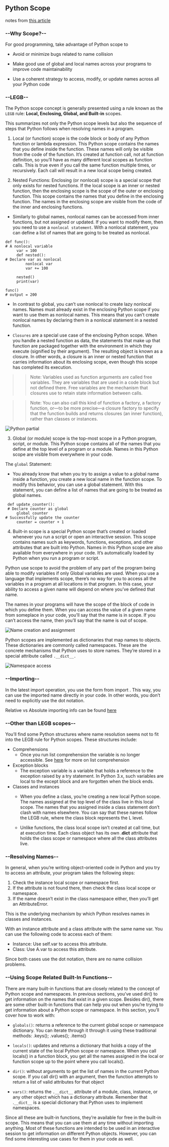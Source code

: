## Python Scope

notes from [this article](https://realpython.com/python-scope-legb-rule/)

### --Why Scope?--
For good programming, take advantage of Python scope to 
- Avoid or minimize bugs related to name collision

- Make good use of global and local names across your programs to improve code maintainability

- Use a coherent strategy to access, modify, or update names across all your Python code

### --LEGB--
The Python scope concept is generally presented using a rule known as the `LEGB` rule: **Local, Enclosing, Global, and Built-in** scopes. 

This summarizes not only the Python scope levels but also the sequence of steps that Python follows when resolving names in a program.

1. Local (or function) scope is the code block or body of any Python function or lambda expression. This Python scope contains the names that you define inside the function. These names will only be visible from the code of the function. It’s created at function call, not at function definition, so you’ll have as many different local scopes as function calls. This is true even if you call the same function multiple times, or recursively. Each call will result in a new local scope being created.

2. Nested Functions: Enclosing (or nonlocal) scope is a special scope that only exists for nested functions. If the local scope is an inner or nested function, then the enclosing scope is the scope of the outer or enclosing function. This scope contains the names that you define in the enclosing function. The names in the enclosing scope are visible from the code of the inner and enclosing functions.

- Similarly to global names, nonlocal names can be accessed from inner functions, but not assigned or updated. If you want to modify them, then you need to use a `nonlocal statement`. With a nonlocal statement, you can define a list of names that are going to be treated as nonlocal.

```
def func():
# A nonlocal variable
     var = 100  
     def nested():
# Declare var as nonlocal
         nonlocal var  
         var += 100

     nested()
     print(var)

func()
# output = 200
```
- In contrast to global, you can’t use nonlocal to create lazy nonlocal names. Names must already exist in the enclosing Python scope if you want to use them as nonlocal names. This means that you can’t create nonlocal names by declaring them in a nonlocal statement in a nested function. 

- `Closures` are a special use case of the enclosing Python scope. When you handle a nested function as data, the statements that make up that function are packaged together with the environment in which they execute (signified by their argument). The resulting object is known as a closure. In other words, a closure is an inner or nested function that carries information about its enclosing scope, even though this scope has completed its execution.

>>Note: Variables used as function arguments are called free variables. They are variables that are used in a code block but not defined there. Free variables are the mechanism that closures use to retain state information between calls.

>>Note: You can also call this kind of function a factory, a factory function, or—to be more precise—a closure factory to specify that the function builds and returns closures (an inner function), rather than classes or instances.

![Python partial](./images/python-partial.png)

3. Global (or module) scope is the top-most scope in a Python program, script, or module. This Python scope contains all of the names that you define at the top level of a program or a module. Names in this Python scope are visible from everywhere in your code.

The `global` Statement:

- You already know that when you try to assign a value to a global name inside a function, you create a new local name in the function scope. To modify this behavior, you can use a global statement. With this statement, you can define a list of names that are going to be treated as global names.
```
 def update_counter():
 # Declare counter as global
     global counter  
# Successfully update the counter
     counter = counter + 1  
```

4. Built-in scope is a special Python scope that’s created or loaded whenever you run a script or open an interactive session. This scope contains names such as keywords, functions, exceptions, and other attributes that are built into Python. Names in this Python scope are also available from everywhere in your code. It’s automatically loaded by Python when you run a program or script.


Python use scope to avoid the problem of any part of the program being able to modify variables if only Global variables are used. When you use a language that implements scope, there’s no way for you to access all the variables in a program at all locations in that program. In this case, your ability to access a given name will depend on where you’ve defined that name.

The names in your programs will have the scope of the block of code in which you define them. When you can access the value of a given name from someplace in your code, you’ll say that the name is in scope. If you can’t access the name, then you’ll say that the name is out of scope.

![Name creation and assignment](./images/python-variable-creation.png)

Python scopes are implemented as dictionaries that map names to objects. These dictionaries are commonly called namespaces. These are the concrete mechanisms that Python uses to store names. They’re stored in a special attribute called `.__dict__.`

![Namespace access](./images/python-namespaces.png)

### --Importing--
In the latest import operation, you use the form from <module> import <name>. This way, you can use the imported name directly in your code. In other words, you don’t need to explicitly use the dot notation.

Relative vs Absolute importing info can be found [here](https://realpython.com/absolute-vs-relative-python-imports/)

### --Other than LEGB scopes--

You’ll find some Python structures where name resolution seems not to fit into the LEGB rule for Python scopes. These structures include:

- Comprehensions
    - Once you run list comprehension the variable is no longer accessible.  See [here](https://realpython.com/list-comprehension-python/) for more on list comprehension
- Exception blocks
    - The exception variable is a variable that holds a reference to the exception raised by a try statement. In Python 3.x, such variables are local to the except block and are forgotten when the block ends.
- Classes and instances
    - When you define a class, you’re creating a new local Python scope. The names assigned at the top level of the class live in this local scope. The names that you assigned inside a class statement don’t clash with names elsewhere. You can say that these names follow the LEGB rule, where the class block represents the L level.

    - Unlike functions, the class local scope isn’t created at call time, but at execution time. Each class object has its own .__dict__ attribute that holds the class scope or namespace where all the class attributes live.

### --Resolving Names--

In general, when you’re writing object-oriented code in Python and you try to access an attribute, your program takes the following steps:

1. Check the instance local scope or namespace first.
2. If the attribute is not found there, then check the class local scope or namespace.
3. If the name doesn’t exist in the class namespace either, then you’ll get an AttributeError.

This is the underlying mechanism by which Python resolves names in classes and instances.

With an instance attribute and a class attribute with the same name var. You can use the following code to access each of them:

- Instance: Use self.var to access this attribute.
- Class: Use A.var to access this attribute.

Since both cases use the dot notation, there are no name collision problems.

### --Using Scope Related Built-In Functions--
There are many built-in functions that are closely related to the concept of Python scope and namespaces. In previous sections, you’ve used dir() to get information on the names that exist in a given scope. Besides dir(), there are some other built-in functions that can help you out when you’re trying to get information about a Python scope or namespace. In this section, you’ll cover how to work with:

- `globals()`: returns a reference to the current global scope or namespace dictionary.  You can iterate through it through it using these traditional methods: .keys(); .values(); .items()

- `locals()`: updates and returns a dictionary that holds a copy of the current state of the local Python scope or namespace. When you call locals() in a function block, you get all the names assigned in the local or function scope up to the point where you call locals().

- `dir()`: without arguments to get the list of names in the current Python scope. If you call dir() with an argument, then the function attempts to return a list of valid attributes for that object
- `vars()`: returns the `.__dict__` attribute of a module, class, instance, or any other object which has a dictionary attribute. Remember that .`__dict__` is a special dictionary that Python uses to implement namespaces.

Since all these are built-in functions, they’re available for free in the built-in scope. This means that you can use them at any time without importing anything. Most of these functions are intended to be used in an interactive session to get information on different Python objects. However, you can find some interesting use cases for them in your code as well.